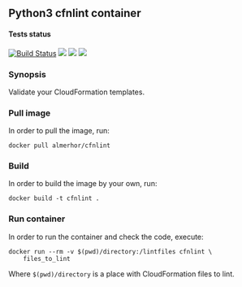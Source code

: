 ## Python3 cfnlint container
#### Tests status

[![Build Status](https://travis-ci.org/pawelpiwosz/docker-cfn-linter.svg?branch=master)](https://travis-ci.org/pawelpiwosz/docker-cfn-linter)
[![](https://images.microbadger.com/badges/image/almerhor/cfnlint:default.svg)](https://microbadger.com/images/almerhor/cfnlint:default "Get your own image badge on microbadger.com")
[![](https://images.microbadger.com/badges/version/almerhor/cfnlint:default.svg)](https://microbadger.com/images/almerhor/cfnlint:default "Get your own version badge on microbadger.com")
[![](https://images.microbadger.com/badges/commit/almerhor/cfnlint:default.svg)](https://microbadger.com/images/almerhor/cfnlint:default "Get your own commit badge on microbadger.com")

### Synopsis

Validate your CloudFormation templates.

### Pull image

In order to pull the image, run:

```
docker pull almerhor/cfnlint
```

### Build

In order to build the image by your own, run:

```
docker build -t cfnlint .
```

### Run container

In order to run the container and check the code, execute:

```
docker run --rm -v $(pwd)/directory:/lintfiles cfnlint \
	files_to_lint
```

Where `$(pwd)/directory` is a place with CloudFormation files to lint.
